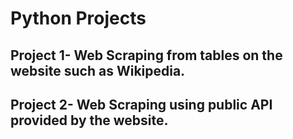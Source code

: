 # Python Projects
## Project 1- Web Scraping from tables on the website such as Wikipedia.
## Project 2- Web Scraping using public API provided by the website.
